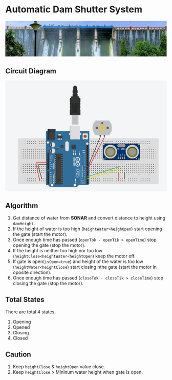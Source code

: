 # Automatic Dam Shutter System
<img src="images/dam gate.jpg" width=900>

## Circuit Diagram
<img src="images/circuit diagram for ADS.PNG" width=600>

## Algorithm
1. Get distance of water from **SONAR** and convert distance to height using `damHeight`.
2. If the height of water is too high (`heightWater>heighOpen`) start opening the gate (start the motor).
3. Once enough time has passed (`openTok - openTik > openTime`) stop opening the gate (stop the motor).
4. If the height is neither too high nor too low (`heightClose<heightWater<heightOpen`) keep the motor off.
5. If gate is open(`isOpen=true`) and height of the water is too low (`heightWater<heightClose`) start closing nthe gate (start the motor in oposite direction).
6. Once enough time has passed (`closeTok - closeTik > closeTime`) stop closing the gate (stop the motor).

## Total States
There are total 4 states,
1. Opening
2. Opened
3. Closing
4. Closed

## Caution
1. Keep `heightClose` & `heightOpen` value close.
2. Keep `heightClose` > Mininum water height when gate is open.
